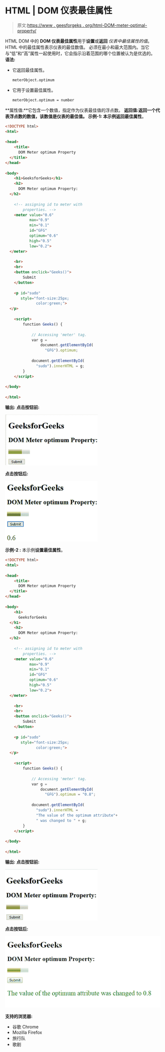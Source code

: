 # HTML | DOM 仪表最佳属性

> 原文:[https://www . geesforgeks . org/html-DOM-meter-optimal-property/](https://www.geeksforgeeks.org/html-dom-meter-optimum-property/)

HTML DOM 中的 **DOM 仪表最佳属性**用于**设置**或**返回** *仪表中最佳属性的值*。HTML 中的最佳属性表示仪表的最佳数值。
必须在最小和最大范围内。当它与“低”和“高”属性一起使用时，它会指示沿着范围的哪个位置被认为是优选的。
**语法:**

*   它返回最佳属性。

    ```html
    meterObject.optimum
    ```

*   它用于设置最佳属性。

    ```html
    meterObject.optimum = number
    ```

**属性值:**它包含一个数值，指定作为仪表最佳值的浮点数。
**返回值:**返回一个代表浮点数的数值，该数值是仪表的最佳值。
**示例-1:** 本示例**返回最佳属性**。

```html
<!DOCTYPE html>
<html>

<head>
    <title>
      DOM Meter optimum Property
  </title>
</head>

<body>
    <h1>GeeksforGeeks</h1>
    <h2>
      DOM Meter optimum Property:
  </h2>

    <!-- assigning id to meter with 
        properties. -->
    <meter value="0.6" 
           max="0.9"
           min="0.1" 
           id="GFG" 
           optimum="0.6" 
           high="0.5"
           low="0.2">
  </meter>

    <br>
    <br>
    <button onclick="Geeks()">
        Submit
    </button>

    <p id="sudo" 
       style="font-size:25px;
              color:green;">
  </p>

    <script>
        function Geeks() {

            // Accessing 'meter' tag. 
            var g =
                document.getElementById(
                  "GFG").optimum;

            document.getElementById(
              "sudo").innerHTML = g;
        }
    </script>

</body>

</html>
```

**输出:**
**点击按钮前:**

![](img/9890eb8afa0e104f326d80580056c24f.png)

**点击按钮后:**

![](img/5ea75644eae0286ea8c778e3771d7d68.png)

**示例-2 :** 本示例**设置最佳属性**。

```html
<!DOCTYPE html>
<html>

<head>
    <title>
      DOM Meter optimum Property
  </title>
</head>

<body>
    <h1>
      GeeksforGeeks
  </h1>
    <h2>
      DOM Meter optimum Property:
  </h2>

    <!-- assigning id to meter with 
        properties. -->
    <meter value="0.6"
           max="0.9"
           min="0.1" 
           id="GFG"
           optimum="0.6"
           high="0.5" 
           low="0.2">
  </meter>

    <br>
    <br>
    <button onclick="Geeks()">
        Submit
    </button>

    <p id="sudo" 
       style="font-size:25px;
              color:green;">
  </p>

    <script>
        function Geeks() {

            // Accessing 'meter' tag. 
            var g =
                document.getElementById(
                  "GFG").optimum = "0.8";

            document.getElementById(
              "sudo").innerHTML = 
              "The value of the optimum attribute"+
              " was changed to " + g;
        }
    </script>

</body>

</html>
```

**输出:**
**点击按钮前:**

![](img/9acf16da747f686dfa10285f5d650793.png)

**点击按钮后:**

![](img/932a51c33a953f973912333df018f662.png)

**支持的浏览器:**

*   谷歌 Chrome
*   Mozilla Firefox
*   旅行队
*   歌剧